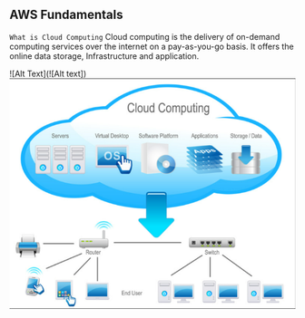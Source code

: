 ## AWS Fundamentals ##
`What is Cloud Computing`
Cloud computing is the delivery of on-demand computing services over the internet on a pay-as-you-go basis. It offers the online data storage, Infrastructure and application.

![Alt Text](![Alt text]) ![Alt text](cloud-computing.png)
